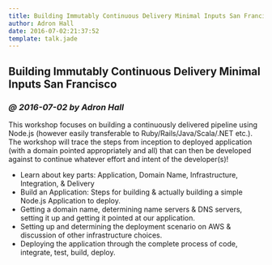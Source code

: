 ```yaml
---
title: Building Immutably Continuous Delivery Minimal Inputs San Francisco
author: Adron Hall
date: 2016-07-02:21:37:52
template: talk.jade
---
```

## Building Immutably Continuous Delivery Minimal Inputs San Francisco
### *@ 2016-07-02 by Adron Hall*

This workshop focuses on building a continuously delivered pipeline using Node.js (however easily transferable to Ruby/Rails/Java/Scala/.NET etc.). The workshop will trace the steps from inception to deployed application (with a domain pointed appropriately and all) that can then be developed against to continue whatever effort and intent of the developer(s)!

* Learn about key parts: Application, Domain Name, Infrastructure, Integration, & Delivery
* Build an Application: Steps for building & actually building a simple Node.js Application to deploy.
* Getting a domain name, determining name servers & DNS servers, setting it up and getting it pointed at our application.
* Setting up and determining the deployment scenario on AWS & discussion of other infrastructure choices.
* Deploying the application through the complete process of code, integrate, test, build, deploy.